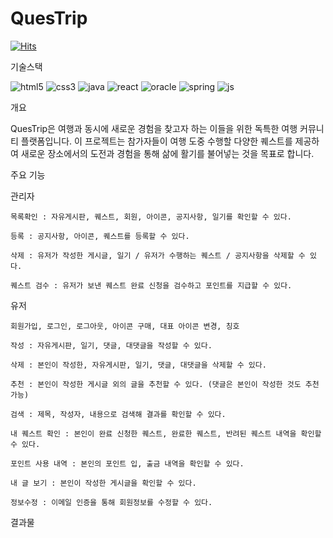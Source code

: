 # QuesTrip

[![Hits](https://hits.seeyoufarm.com/api/count/incr/badge.svg?url=https%3A%2F%2Fgithub.com%2FJang-JIYEOP%2FQuesTrip&count_bg=%2349AED6&title_bg=%23555555&icon=&icon_color=%23FFFFFF&title=Hits&edge_flat=false)](https://hits.seeyoufarm.com)

기술스택

![html5](https://img.shields.io/badge/HTML5-E34F26?style=for-the-badge&logo=html5&logoColor=white)
![css3](https://img.shields.io/badge/CSS3-1572B6?style=for-the-badge&logo=css3&logoColor=white)
![java](https://img.shields.io/badge/Java-ED8B00?style=for-the-badge&logo=openjdk&logoColor=white)
![react](https://img.shields.io/badge/React-20232A?style=for-the-badge&logo=react&logoColor=61DAFB)
![oracle](https://img.shields.io/badge/Oracle-F80000?style=for-the-badge&logo=Oracle&logoColor=white)
![spring](https://img.shields.io/badge/Spring-6DB33F?style=for-the-badge&logo=spring&logoColor=white)
![js](https://img.shields.io/badge/JavaScript-F7DF1E?style=for-the-badge&logo=JavaScript&logoColor=white)

개요

QuesTrip은 여행과 동시에 새로운 경험을 찾고자 하는 이들을 위한 독특한 여행 커뮤니티 플랫폼입니다. 
이 프로젝트는 참가자들이 여행 도중 수행할 다양한 퀘스트를 제공하여 새로운 장소에서의 도전과 경험을 통해 삶에 활기를 불어넣는 것을 목표로 합니다.

주요 기능

  관리자

  
    목록확인 : 자유게시판, 퀘스트, 회원, 아이콘, 공지사항, 일기를 확인할 수 있다.
    
    등록 : 공지사항, 아이콘, 퀘스트를 등록할 수 있다.
    
    삭제 : 유저가 작성한 게시글, 일기 / 유저가 수행하는 퀘스트 / 공지사항을 삭제할 수 있다.
    
    퀘스트 검수 : 유저가 보낸 퀘스트 완료 신청을 검수하고 포인트를 지급할 수 있다.
    
    
  유저
  
    회원가입, 로그인, 로그아웃, 아이콘 구매, 대표 아이콘 변경, 칭호
    
    작성 : 자유게시판, 일기, 댓글, 대댓글을 작성할 수 있다.
    
    삭제 : 본인이 작성한, 자유게시판, 일기, 댓글, 대댓글을 삭제할 수 있다.
    
    추천 : 본인이 작성한 게시글 외의 글을 추천할 수 있다. (댓글은 본인이 작성한 것도 추천 가능)
    
    검색 : 제목, 작성자, 내용으로 검색해 결과를 확인할 수 있다.
    
    내 퀘스트 확인 : 본인이 완료 신청한 퀘스트, 완료한 퀘스트, 반려된 퀘스트 내역을 확인할 수 있다.
    
    포인트 사용 내역 : 본인의 포인트 입, 출금 내역을 확인할 수 있다.
    
    내 글 보기 : 본인이 작성한 게시글을 확인할 수 있다.
    
    정보수정 : 이메일 인증을 통해 회원정보를 수정할 수 있다.

결과물

